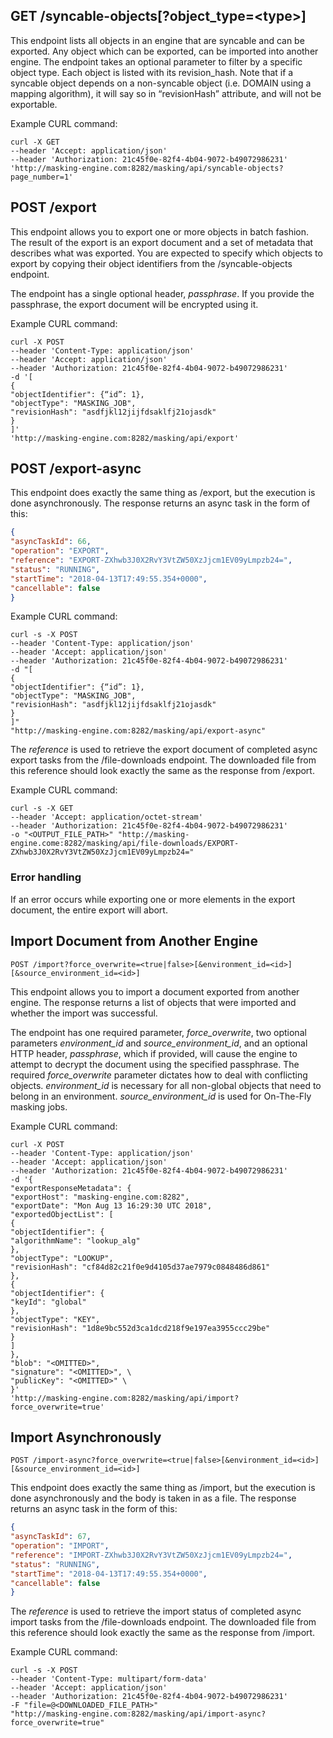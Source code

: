 ## GET /syncable-objects\[?object\_type=\<type\>\]

This endpoint lists all objects in an engine that are syncable and can
be exported. Any object which can be exported, can be imported into
another engine. The endpoint takes an optional parameter to filter by a
specific object type. Each object is listed with its revision\_hash.
Note that if a syncable object depends on a non-syncable object (i.e.
DOMAIN using a mapping algorithm), it will say so in “revisionHash”
attribute, and will not be exportable.

Example CURL command:

``` ssh
curl -X GET 
--header 'Accept: application/json' 
--header 'Authorization: 21c45f0e-82f4-4b04-9072-b49072986231' 
'http://masking-engine.com:8282/masking/api/syncable-objects?page_number=1'
```

## POST /export

This endpoint allows you to export one or more objects in batch fashion.
The result of the export is an export document and a set of metadata
that describes what was exported. You are expected to specify which
objects to export by copying their object identifiers from the
/syncable-objects endpoint.

The endpoint has a single optional header, *passphrase*. If you provide
the passphrase, the export document will be encrypted using it.

Example CURL command:

``` ssh
curl -X POST 
--header 'Content-Type: application/json' 
--header 'Accept: application/json' 
--header 'Authorization: 21c45f0e-82f4-4b04-9072-b49072986231' 
-d '[
{  
"objectIdentifier": {“id”: 1},  
"objectType": "MASKING_JOB",  
"revisionHash": "asdfjkl12jijfdsaklfj21ojasdk"  
}  
]' 
'http://masking-engine.com:8282/masking/api/export'
```

## POST /export-async

This endpoint does exactly the same thing as /export, but the execution
is done asynchronously. The response returns an async task in the form
of this:

``` json
{  
"asyncTaskId": 66,  
"operation": "EXPORT",  
"reference": "EXPORT-ZXhwb3J0X2RvY3VtZW50XzJjcm1EV09yLmpzb24=",  
"status": "RUNNING",  
"startTime": "2018-04-13T17:49:55.354+0000",  
"cancellable": false  
}
```

Example CURL command:

``` ssh
curl -s -X POST 
--header 'Content-Type: application/json' 
--header 'Accept: application/json' 
--header 'Authorization: 21c45f0e-82f4-4b04-9072-b49072986231' 
-d "[  
{  
"objectIdentifier": {“id”: 1},  
"objectType": "MASKING_JOB",  
"revisionHash": "asdfjkl12jijfdsaklfj21ojasdk"  
}  
]" 
"http://masking-engine.com:8282/masking/api/export-async"
```

The *reference* is used to retrieve the export document of completed
async export tasks from the /file-downloads endpoint. The downloaded
file from this reference should look exactly the same as the response
from /export.

Example CURL command:

``` ssh
curl -s -X GET 
--header 'Accept: application/octet-stream' 
--header 'Authorization: 21c45f0e-82f4-4b04-9072-b49072986231' 
-o "<OUTPUT_FILE_PATH>" "http://masking-engine.come:8282/masking/api/file-downloads/EXPORT-ZXhwb3J0X2RvY3VtZW50XzJjcm1EV09yLmpzb24="
```

### Error handling

If an error occurs while exporting one or more elements in the export
document, the entire export will
abort.

## Import Document from Another Engine

```
POST /import?force_overwrite=<true|false>[&environment_id=<id>][&source_environment_id=<id>]
```

This endpoint allows you to import a document exported from another
engine. The response returns a list of objects that were imported and
whether the import was successful.

The endpoint has one required parameter, *force\_overwrite*, two
optional parameters *environment\_id* and *source\_environment\_id*, and
an optional HTTP header, *passphrase*, which if provided, will cause the
engine to attempt to decrypt the document using the specified
passphrase. The required *force\_overwrite* parameter dictates how to
deal with conflicting objects. *environment\_id* is necessary for all
non-global objects that need to belong in an environment.
*source\_environment\_id* is used for On-The-Fly masking jobs.

Example CURL command:

``` ssh
curl -X POST
--header 'Content-Type: application/json'
--header 'Accept: application/json'
--header 'Authorization: 21c45f0e-82f4-4b04-9072-b49072986231'
-d '{  
"exportResponseMetadata": {  
"exportHost": "masking-engine.com:8282",  
"exportDate": "Mon Aug 13 16:29:30 UTC 2018",  
"exportedObjectList": [  
{  
"objectIdentifier": {  
"algorithmName": "lookup_alg"  
},  
"objectType": "LOOKUP",  
"revisionHash": "cf84d82c21f0e9d4105d37ae7979c0848486d861"  
},  
{  
"objectIdentifier": {  
"keyId": "global"  
},  
"objectType": "KEY",  
"revisionHash": "1d8e9bc552d3ca1dcd218f9e197ea3955ccc29be"  
}  
]  
},
"blob": "<OMITTED>",
"signature": "<OMITTED>", \ 
"publicKey": "<OMITTED>" \  
}'
'http://masking-engine.com:8282/masking/api/import?force_overwrite=true'
```

## Import Asynchronously

```
POST /import-async?force_overwrite=<true|false>[&environment_id=<id>][&source_environment_id=<id>]
```

This endpoint does exactly the same thing as /import, but the execution
is done asynchronously and the body is taken in as a file. The response
returns an async task in the form of this:

``` json
{  
"asyncTaskId": 67,  
"operation": "IMPORT",  
"reference": "IMPORT-ZXhwb3J0X2RvY3VtZW50XzJjcm1EV09yLmpzb24=",  
"status": "RUNNING",  
"startTime": "2018-04-13T17:49:55.354+0000",  
"cancellable": false  
}
```

The *reference* is used to retrieve the import status of completed async
import tasks from the /file-downloads endpoint. The downloaded file from
this reference should look exactly the same as the response from
/import.

Example CURL command:

``` ssh
curl -s -X POST
--header 'Content-Type: multipart/form-data'
--header 'Accept: application/json'
--header 'Authorization: 21c45f0e-82f4-4b04-9072-b49072986231'
-F "file=@<DOWNLOADED_FILE_PATH>"
"http://masking-engine.com:8282/masking/api/import-async?force_overwrite=true"
```